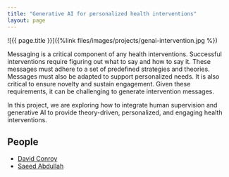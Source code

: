 ```yaml
---
title: "Generative AI for personalized health interventions"
layout: page
---
```



<div class="row">
<div class="col-md-12">
<div class="col-xs-offset-1 col-md-10" markdown="1">
![{{ page.title }}]({%link files/images/projects/genai-intervention.jpg %})
</div>
</div>
</div>


Messaging is a critical component of any health interventions. Successful
interventions require figuring out what to say and how to say it. These messages
must adhere to a set of predefined strategies and theories. Messages must also
be adapted to support personalized needs. It is also critical to ensure novelty
and sustain engagement. Given these requirements, it can be challenging to
generate intervention messages.

In this project, we are exploring how to integrate human supervision and
generative AI to provide theory-driven, personalized, and engaging health
interventions.

## People ##
* [David Conroy](https://davideconroy.weebly.com/)
* [Saeed Abdullah](https://saeedabdullah.com)

